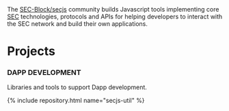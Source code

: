 <div class="intro-text">
  The <a href="https://github.com/SECblock/">SEC-Block/secjs</a> community builds Javascript tools implementing core <a href="https://www.secblock.io/">SEC</a>
  technologies, protocols and APIs for helping developers to interact with the SEC network and build
  their own applications.
</div>

<h1>Projects</h1>

<div class="repo-group">
  <h3><i class="fa fa-lightbulb-o"></i> DAPP DEVELOPMENT</h3>
  <p>Libraries and tools to support Dapp development.</p>
  {% include repository.html name="secjs-util" %}

</div>